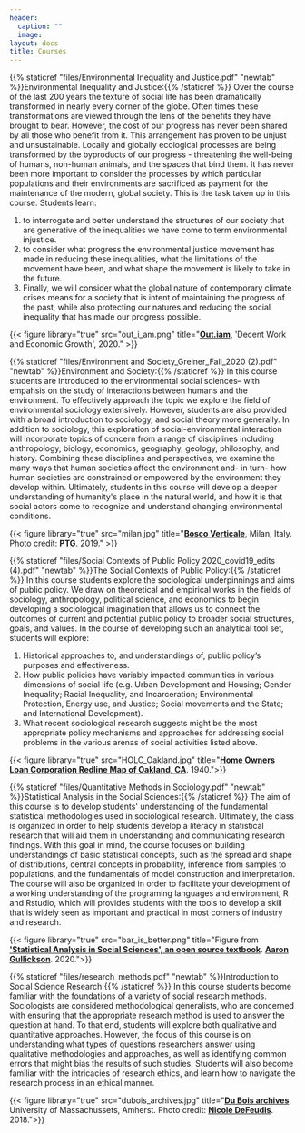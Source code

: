 ```yaml
---
header:
  caption: ""
  image: 
layout: docs
title: Courses
---
```


{{% staticref "files/Environmental Inequality and Justice.pdf" "newtab" %}}Environmental Inequality and Justice:{{% /staticref %}}
Over the course of the last 200 years the texture of social life has been dramatically transformed in nearly every corner of the globe. Often times these transformations are viewed through the lens of the benefits they have brought to bear. However, the cost of our progress has never been shared by all those who benefit from it. This arrangement has proven to be unjust and unsustainable. Locally and globally ecological processes are being transformed by the byproducts of our progress - threatening the well-being of humans, non-human animals, and the spaces that bind them. It has never been more important to consider the processes by which particular populations and their environments are sacrificed as payment for the maintenance of the modern, global society. This is the task taken up in this course. Students learn:
1) to interrogate and better understand the structures of our society that are generative of the inequalities we have come to term environmental injustice.
2) to consider what progress the environmental justice movement has made in reducing these inequalities, what the limitations of the movement have been, and what shape the movement is likely to take in the future.
3) Finally, we will consider what the global nature of contemporary climate crises means for a society that is intent of maintaining the progress of the past, while also protecting our natures and reducing the social inequality that has made our progress possible.

{{< figure library="true" src="out_i_am.png" title="[**Out.iam**](https://www.instagram.com/p/CBB0JHYpgbE/), 'Decent Work and Economic Growth', 2020." >}}

{{% staticref "files/Environment and Society_Greiner_Fall_2020 (2).pdf" "newtab" %}}Environment and Society:{{% /staticref %}}
In this course students are introduced to the environmental social sciences– with empahsis on the study of interactions between humans and the environment. To effectively approach the topic we explore the field of environmental sociology extensively. However, students are also provided with a broad introduction to sociology, and social theory more generally. In addition to sociology, this exploration of social-environmental interaction will incorporate topics of concern from a range of disciplines including anthropology, biology, economics, geography, geology, philosophy, and history.  Combining these disciplines and perspectives, we examine the many ways that human societies affect the environment and- in turn- how human societies are constrained or empowered by the environment they develop within. Ultimately, students in this course will develop a deeper understanding of humanity's place in the natural world, and how it is that social actors come to recognize and understand changing environmental conditions.

{{< figure library="true" src="milan.jpg" title="[**Bosco Verticale**](https://www.stefanoboeriarchitetti.net/en/project/vertical-forest/), Milan, Italy. Photo credit: [**PTG**](/#about). 2019." >}}

{{% staticref "files/Social Contexts of Public Policy 2020_covid19_edits (4).pdf" "newtab" %}}The Social Contexts of Public Policy:{{% /staticref %}}
In this course students explore the sociological underpinnings and aims of
public policy. We draw on theoretical and empirical works in the fields of sociology,
anthropology, political science, and economics to begin developing a sociological imagination
that allows us to connect the outcomes of current and potential public policy to broader social
structures, goals, and values. In the course of developing such an analytical tool set, students will explore: 
1) Historical approaches to, and understandings of, public policy’s purposes and effectiveness.
2) How public policies have variably impacted communities in various dimensions of social life (e.g. Urban Development and Housing; Gender Inequality; Racial Inequality, and Incarceration; Environmental Protection, Energy use, and Justice; Social movements and the State; and International Development). 
3) What recent sociological research suggests might be the most appropriate policy mechanisms and approaches for addressing social problems in the various arenas of social activities listed above.

{{< figure library="true" src="HOLC_Oakland.jpg" title="[**Home Owners Loan Corporation Redline Map of Oakland, CA**](https://dsl.richmond.edu/panorama/redlining/#loc=5/39.1/-94.58). 1940.">}}

{{% staticref "files/Quantitative Methods in Sociology.pdf" "newtab" %}}Statistical Analysis in the Social Sciences:{{% /staticref %}} The aim of this course is to develop students' understanding of the fundamental statistical methodologies used in sociological research. Ultimately, the class is organized in order to help students develop a literacy in statistical research that will aid them in understanding and communicating research findings. With this goal in mind, the course focuses on building understandings of basic statistical concepts, such as the spread and shape of distributions, central concepts in probability, inference from samples to populations, and the fundamentals of model construction and interpretation. The course will also be organized in order to facilitate your development of a working understanding of the programing languages and environment, R and Rstudio, which will provides students with the tools to develop a skill that is widely seen as important and practical in most corners of industry and research.

{{< figure library="true" src="bar_is_better.png" title="Figure from [**'Statistical Analysis in Social Sciences', an open source textbook**](https://stat-analysis.netlify.app/). [**Aaron Gullickson**](https://aarongullickson.netlify.app/). 2020.">}}

{{% staticref "files/research_methods.pdf" "newtab" %}}Introduction to Social Science Research:{{% /staticref %}} In this course students become familiar with the foundations of a variety of social research methods. Sociologists are considered methodological generalists, who are concerned with ensuring that the appropriate research method is used to answer the question at hand. To that end, students will explore both qualitative and quantitative approaches. However, the focus of this course is on understanding what types of questions researchers answer using qualitative methodologies and approaches, as well as identifying common errors that might bias the results of such studies. Students will also become familiar with the intricacies of research ethics, and learn how to navigate the research process in an ethical manner.

{{< figure library="true" src="dubois_archives.jpg" title="[**Du Bois archives**](https://credo.library.umass.edu/view/collection/mums312). University of Massachussets, Amherst. Photo credit: [**Nicole DeFeudis**](https://amherstwire.com/25899/campus/creating-a-safe-haven-in-the-stacks/). 2018.">}}
